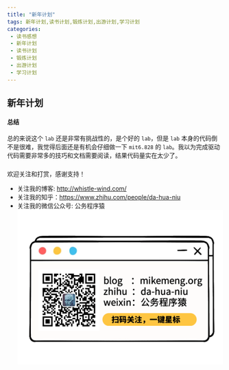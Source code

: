```yaml
---
title: "新年计划"
tags: 新年计划,读书计划,锻炼计划,出游计划,学习计划
categories: 
 - 读书感想
 - 新年计划
 - 读书计划
 - 锻炼计划
 - 出游计划
 - 学习计划
---
```


## 新年计划

#### 总结
总的来说这个 `lab` 还是非常有挑战性的，是个好的 `lab`，但是 `lab` 本身的代码倒不是很难，我觉得后面还是有机会仔细做一下 `mit6.828` 的 `lab`。我以为完成驱动代码需要非常多的技巧和文档需要阅读，结果代码量实在太少了。

###
欢迎关注和打赏，感谢支持！
+ 关注我的博客: http://whistle-wind.com/
+ 关注我的知乎：https://www.zhihu.com/people/da-hua-niu
+ 关注我的微信公众号: 公务程序猿
![1](https://raw.githubusercontent.com/mike-box/pic/main/202210080853104.png)

